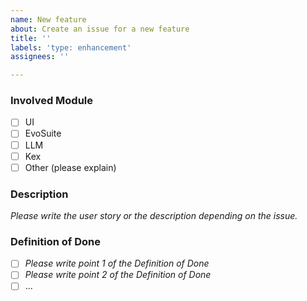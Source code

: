 ```yaml
---
name: New feature
about: Create an issue for a new feature
title: ''
labels: 'type: enhancement'
assignees: ''

---
```


### Involved Module
- [ ] UI
- [ ] EvoSuite
- [ ] LLM
- [ ] Kex
- [ ] Other (please explain)

### Description
*Please write the user story or the description depending on the issue.*

### Definition of Done
* [ ]  *Please write point 1 of the Definition of Done*
* [ ]  *Please write point 2 of the Definition of Done*
* [ ]  ...
